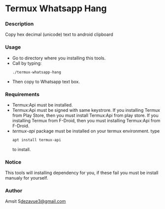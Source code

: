 # Termux Whatsapp Hang

### Description
Copy hex decimal (unicode) text to android clipboard

### Usage 
- Go to directory where you installing this tools.
- Call by typing:
	```sh
	./termux-whatsapp-hang
	```
- Then copy to Whatsapp text box.

### Requirements
- Termux:Api must be installed.
- Termux:Api must be signed with same keystrore.
	If you installing Termux from Play Store, then you must install Termux:Api from play store.
	If you installing Termux from F-Droid, then you must installing Termux:Api from F-Droid.
- *termux-api* package must be installed on your termux environment.
	type
	```sh
	apt install termux-api
	```
	to install.

### Notice
This tools will installing dependency for you, if these fail you must be install manualy for yourself.

### Author
Amsit S<dezavue3@gmail.com>


